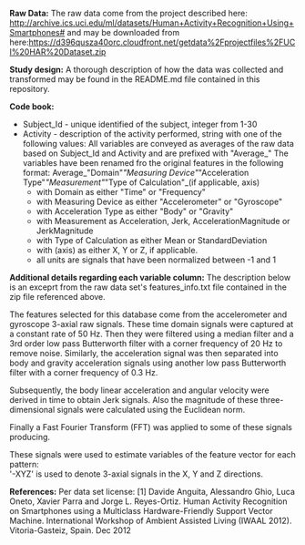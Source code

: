 __Raw Data:__
The raw data come from the project described here:
http://archive.ics.uci.edu/ml/datasets/Human+Activity+Recognition+Using+Smartphones#
and may be downloaded from here:https://d396qusza40orc.cloudfront.net/getdata%2Fprojectfiles%2FUCI%20HAR%20Dataset.zip 

__Study design:__
A thorough description of how the data was collected and transformed may be found in the README.md file contained in this repository.

__Code book:__
* Subject_Id - unique identified of the subject, integer from 1-30
* Activity - description of the activity performed, string with one of the following values:
All variables are conveyed as averages of the raw data based on Subject_Id and Activity and are prefixed with "Average_"
The variables have been renamed fro the original features in the following format:
Average_"Domain"_"Measuring Device"_"Acceleration Type"_"Measurement"_"Type of Calculation"_(if applicable, axis)
  - with Domain as either "Time" or "Frequency"
  - with Measuring Device as either "Accelerometer" or "Gyroscope"
  - with Acceleration Type as either "Body" or "Gravity"
  - with Measurement as Acceleration, Jerk, AccelerationMagnitude or JerkMagnitude
  - with Type of Calculation as either Mean or StandardDeviation
  - with (axis) as either X, Y or Z, if applicable.
  - all units are signals that have been normalized between -1 and 1

__Additional details regarding each variable column:__
The description below is an exceprt from the raw data set's features_info.txt file contained in the zip file referenced above.

The features selected for this database come from the accelerometer and gyroscope 3-axial raw signals. These time domain signals were captured at a constant rate of 50 Hz. Then they were filtered using a median filter and a 3rd order low pass Butterworth filter with a corner frequency of 20 Hz to remove noise. Similarly, the acceleration signal was then separated into body and gravity acceleration signals  using another low pass Butterworth filter with a corner frequency of 0.3 Hz. 

Subsequently, the body linear acceleration and angular velocity were derived in time to obtain Jerk signals. Also the magnitude of these three-dimensional signals were calculated using the Euclidean norm. 

Finally a Fast Fourier Transform (FFT) was applied to some of these signals producing. 

These signals were used to estimate variables of the feature vector for each pattern:  
'-XYZ' is used to denote 3-axial signals in the X, Y and Z directions.

__References:__
Per data set license:
[1] Davide Anguita, Alessandro Ghio, Luca Oneto, Xavier Parra and Jorge L. Reyes-Ortiz. Human Activity Recognition on Smartphones using a Multiclass Hardware-Friendly Support Vector Machine. International Workshop of Ambient Assisted Living (IWAAL 2012). Vitoria-Gasteiz, Spain. Dec 2012


